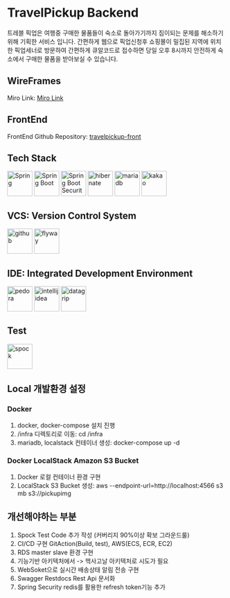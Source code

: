 

# TravelPickup Backend
트레블 픽업은 여행중 구매한 물품들이 숙소로 돌아가기까지 짐이되는 문제를 해소하기 위해 기획한 서비스 입니다.
간편하게 웹으로 픽업신청후 쇼핑몰이 밀집된 지역에 위치한 픽업세너로 방문하여 간편하게 큐알코드로 접수하면 
당일 오후 8시까지 안전하게 숙소에서 구매한 물품을 받아보실 수 있습니다.

## WireFrames
Miro Link: [Miro Link](https://miro.com/welcomeonboard/c0lPMHQwY2poM204VXFSQ3ZLOUgxbTZRTVQyRW1WaGE1M0IxYVFBWURJZzZvdmRHSkZHZjM3c09UY1pSQ040UXwzNDU4NzY0NTUxMzI1NTk1NDUzfDI=?share_link_id=922024720079)

## FrontEnd
FrontEnd Github Repository: [travelpickup-front](https://github.com/hwanyeong-choi/travelpickup-front)

## Tech Stack
<img src="https://github.com/hwanyeong-choi/travelpickup-api/assets/47169718/d506e521-b290-492c-9b22-35ac81d0a8f3" alt="Spring" width="58" height="58">
<img src="https://github.com/hwanyeong-choi/travelpickup-api/assets/47169718/9ef38db0-43f8-4fa3-a644-2fb0d8948e94" alt="Spring Boot" width="58" height="58">
<img src="https://github.com/hwanyeong-choi/travelpickup-api/assets/47169718/78ff3945-b252-4e44-bf91-24847295358a" alt="Spring Boot Security" width="58" height="58">
<img src="https://github.com/hwanyeong-choi/travelpickup-api/assets/47169718/21f6def1-3cfa-4700-8051-b3da5110b800" alt="hibernate" width="58" height="58">
<img src="https://github.com/hwanyeong-choi/travelpickup-api/assets/47169718/37d57014-277d-430a-9d63-fb3391dc9d32" alt="mariadb" width="58" height="58">
<img src="https://github.com/hwanyeong-choi/travelpickup-api/assets/47169718/ebac2cd2-b1bc-41f4-a148-ca9592c3f245" alt="kakao" width="58" height="58">

## VCS: Version Control System
<img src="https://github.com/hwanyeong-choi/travelpickup-api/assets/47169718/3163513f-78b6-4906-83ac-ac143cebd0a8" alt="github" width="58" height="58">
<img src="https://github.com/hwanyeong-choi/travelpickup-api/assets/47169718/6afc840d-3d00-4b6d-9d73-3f16132a7218" alt="flyway" width="58" height="58">

## IDE: Integrated Development Environment
<img src="https://github.com/hwanyeong-choi/travelpickup-api/assets/47169718/35a4746b-f92f-407b-88a4-3ac787059239" alt="pedora" width="58" height="58">
<img src="https://github.com/hwanyeong-choi/travelpickup-api/assets/47169718/72761061-6c07-4769-b342-ed4751245a6c" alt="intellijidea" width="58" height="58">
<img src="https://github.com/hwanyeong-choi/travelpickup-api/assets/47169718/157c86e4-4f3f-4163-abee-1546c0850537" alt="datagrip" width="58" height="58">

## Test
<img src="https://github.com/hwanyeong-choi/travelpickup-api/assets/47169718/a6c205b7-b25a-43a0-a079-069738582665" alt="spock" width="58" height="58">

## Local 개발환경 설정

### Docker
  1. docker, docker-compose 설치 진행
  2. /infra 디렉토리로 이동: cd /infra
  3. mariadb, localstack 컨테이너 생성: docker-compose up -d

### Docker LocalStack Amazon S3 Bucket
  1. Docker 로컬 컨테이너 환경 구현
  2. LocalStack S3 Bucket 생성: aws --endpoint-url=http://localhost:4566 s3 mb s3://pickupimg

## 개선해야하는 부분
  1. Spock Test Code 추가 작성 (커버리지 90%이상 확보 그라운드룰)
  2. CI/CD 구현 GitAction(Build, test), AWS(ECS, ECR, EC2)
  3. RDS master slave 환경 구현
  4. 기능기반 아키텍처에서 -> 헥사고날 아키텍처로 시도가 필요
  5. WebSoket으로 실시간 배송상태 알림 전송 구현
  6. Swagger Restdocs Rest Api 문서화
  7. Spring Security redis를 활용한 refresh token기능 추가
